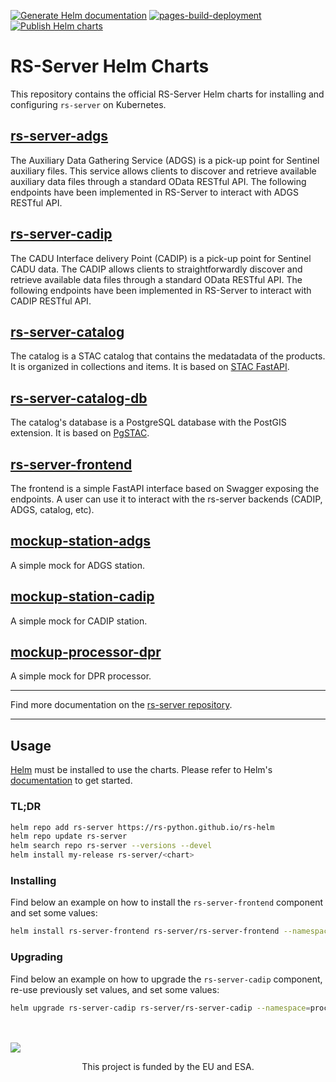[![Generate Helm documentation](https://github.com/RS-PYTHON/rs-helm/actions/workflows/doc-helm.yaml/badge.svg)](https://github.com/RS-PYTHON/rs-helm/actions/workflows/doc-helm.yaml) [![pages-build-deployment](https://github.com/RS-PYTHON/rs-helm/actions/workflows/pages/pages-build-deployment/badge.svg)](https://github.com/RS-PYTHON/rs-helm/actions/workflows/pages/pages-build-deployment) [![Publish Helm charts](https://github.com/RS-PYTHON/rs-helm/actions/workflows/publish-helm.yml/badge.svg)](https://github.com/RS-PYTHON/rs-helm/actions/workflows/publish-helm.yml)

# RS-Server Helm Charts

This repository contains the official RS-Server Helm charts for installing and configuring `rs-server` on Kubernetes.

## [rs-server-adgs](charts/rs-server-adgs/README.md)

The Auxiliary Data Gathering Service (ADGS) is a pick-up point for Sentinel auxiliary files. This service allows clients to discover and retrieve available auxiliary data files through a standard OData RESTful API. The following endpoints have been implemented in RS-Server to interact with ADGS RESTful API.

## [rs-server-cadip](charts/rs-server-cadip/README.md)

The CADU Interface delivery Point (CADIP) is a pick-up point for Sentinel CADU data. The CADIP allows clients to straightforwardly discover and retrieve available data files through a standard OData RESTful API. The following endpoints have been implemented in RS-Server to interact with CADIP RESTful API.

## [rs-server-catalog](charts/rs-server-catalog/README.md)

The catalog is a STAC catalog that contains the medatadata of the products. It is organized in collections and items. It is based on [STAC FastAPI](https://github.com/stac-utils/stac-fastapi).

## [rs-server-catalog-db](charts/rs-server-catalog-db/README.md)

The catalog's database is a PostgreSQL database with the PostGIS extension. It is based on [PgSTAC](https://github.com/stac-utils/pgstac).

## [rs-server-frontend](charts/rs-server-frontend/README.md)

The frontend is a simple FastAPI interface based on Swagger exposing the endpoints. A user can use it to interact with the rs-server backends (CADIP, ADGS, catalog, etc).

## [mockup-station-adgs](charts/mockup-station-adgs/README.md)

A simple mock for ADGS station.

## [mockup-station-cadip](charts/mockup-station-cadip/README.md)

A simple mock for CADIP station.

## [mockup-processor-dpr](charts/mockup-processor-dpr/README.md)

A simple mock for DPR processor.

---

Find more documentation on the [rs-server repository](https://github.com/RS-PYTHON/rs-server).

---

## Usage

[Helm](https://helm.sh) must be installed to use the charts.
Please refer to Helm's [documentation](https://helm.sh/docs/) to get started.

### TL;DR

```bash
helm repo add rs-server https://rs-python.github.io/rs-helm
helm repo update rs-server
helm search repo rs-server --versions --devel
helm install my-release rs-server/<chart>
```

### Installing

Find below an example on how to install the `rs-server-frontend` component and set some values:

```bash
helm install rs-server-frontend rs-server/rs-server-frontend --namespace=processing --set ingress.host=dev-rspy.esa-copernicus.eu --set image.version=latest --set image.PullPolicy=Always  
```

### Upgrading

Find below an example on how to upgrade the `rs-server-cadip` component, re-use previously set values, and set some values:

```bash
helm upgrade rs-server-cadip rs-server/rs-server-cadip --namespace=processing --reuse-values --set obs.endpoint=https://oss.eu-west-0.prod-cloud-ocb.orange-business.com --set obs.region=eu-west-0 --set obs.secret.ak=XXXXXXXXXXXXXX --set obs.secret.sk=YYYYYYYYYYYYYYYYYYYYY --force --version 0.0.0-f9c864f
```

<br> <br>
![](.docs/_static/banner_logo.jpg)
<!---
Centering the banner logo image is not rendered with mkdocs in rs-documentation repository
-->
<!---
<p align="center">
 <img src="/docs/_static/banner_logo.jpg" width="71%" height="71%" />
</p>
-->
<p align="center">This project is funded by the EU and ESA.</p>
<br> <br>

